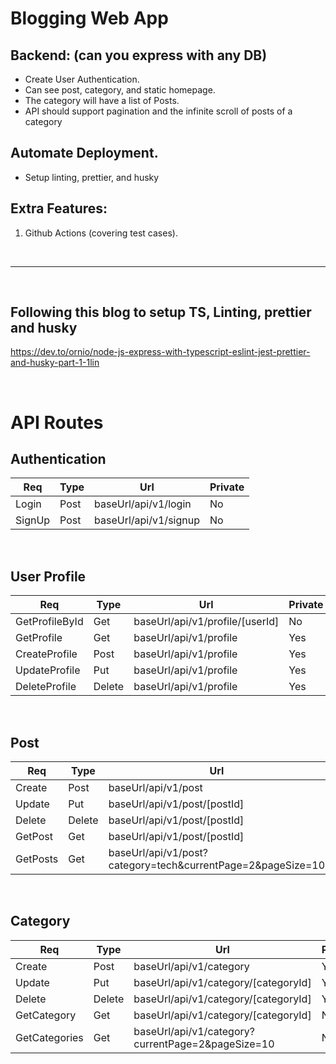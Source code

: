 # Blogging Web App

## Backend: (can you express with any DB)

- Create User Authentication.
- Can see post, category, and static homepage.
- The category will have a list of Posts.
- API should support pagination and the infinite scroll of posts of a category

## Automate Deployment.

- Setup linting, prettier, and husky

## Extra Features:

1. Github Actions (covering test cases).

<br/>
<hr>
<br/>

## Following this blog to setup TS, Linting, prettier and husky

https://dev.to/ornio/node-js-express-with-typescript-eslint-jest-prettier-and-husky-part-1-1lin

<br/>

# API Routes

## Authentication

| Req    | Type | Url                   | Private |
| ------ | ---- | --------------------- | ------- |
| Login  | Post | baseUrl/api/v1/login  | No      |
| SignUp | Post | baseUrl/api/v1/signup | No      |

<br/>

## User Profile

| Req            | Type   | Url                             | Private |
| -------------- | ------ | ------------------------------- | ------- |
| GetProfileById | Get    | baseUrl/api/v1/profile/[userId] | No      |
| GetProfile     | Get    | baseUrl/api/v1/profile          | Yes     |
| CreateProfile  | Post   | baseUrl/api/v1/profile          | Yes     |
| UpdateProfile  | Put    | baseUrl/api/v1/profile          | Yes     |
| DeleteProfile  | Delete | baseUrl/api/v1/profile          | Yes     |

<br/>

## Post

| Req      | Type   | Url                                                         | Private |
| -------- | ------ | ----------------------------------------------------------- | ------- |
| Create   | Post   | baseUrl/api/v1/post                                         | Yes     |
| Update   | Put    | baseUrl/api/v1/post/[postId]                                | Yes     |
| Delete   | Delete | baseUrl/api/v1/post/[postId]                                | Yes     |
| GetPost  | Get    | baseUrl/api/v1/post/[postId]                                | No      |
| GetPosts | Get    | baseUrl/api/v1/post?category=tech&currentPage=2&pageSize=10 | No      |

<br/>

## Category

| Req           | Type   | Url                                               | Private |
| ------------- | ------ | ------------------------------------------------- | ------- |
| Create        | Post   | baseUrl/api/v1/category                           | Yes     |
| Update        | Put    | baseUrl/api/v1/category/[categoryId]              | Yes     |
| Delete        | Delete | baseUrl/api/v1/category/[categoryId]              | Yes     |
| GetCategory   | Get    | baseUrl/api/v1/category/[categoryId]              | No      |
| GetCategories | Get    | baseUrl/api/v1/category?currentPage=2&pageSize=10 | No      |
